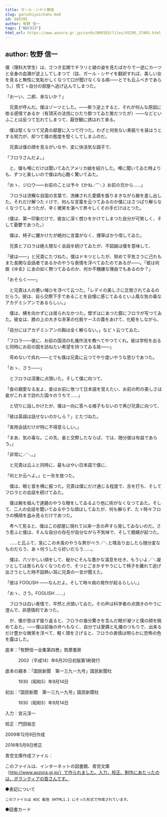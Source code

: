 ```yaml
---
title: ガール・シヤイ挿話
slug: garushiyaichahu-6e0
id: 045295
author: 牧野 信一
tags: ["NDC913"]
html_url: https://www.aozora.gr.jp/cards/000183/files/45295_37465.html
---
```


## author: 牧野 信一

僕（理科大学生）は、さつき玄関でチラリと娘の姿を見たばかりで一途にカーツと全身の血潮が逆上してしまつて（註、ガール・シヤイを翻訳すれば、美しい女を見ると無性に気恥かしくなつて口が聞けなくなる病――とでも云ふべきであらう。）慌てゝ自分の部屋へ逃げ込んでしまつた。

「おーい、二郎、来ないか？」

　兄貴が呼んだ。僕はゾーツとした。――斯う逆上すると、それが何んな原因に依る感情であるか（有頂天の法悦にひたり酔つてゐた筈だツたが）――などといふことは反つて忘れてしまつて、厭世観に誘はれて来る。

　僕は堅くなつて兄貴の部屋に入つて行つた。わざと何気ない素振りを装はうとする努力が、却つて僕の態度を堅くしてしまふのだ。

　兄貴は僕の顔を見るがいなや、変に快活気な調子で、

「フロラさんだよ。」

　と、僕も噂にだけは聞いてゐたアメリカ娘を紹介した。噂に聞いてゐた時よりも、ずつと美しいので僕は内心酷く驚いてゐた。

「おゝ、ジロウ――お前のことは予々《かね／″＼》お前の兄から……」

　フロラは流暢な自国の言葉で、洗練された愛嬌を振りまきながら腕を差し出した。それだけ解つたゞけで、何んな言葉を云つてゐるのか僕にはさつぱり解らなくなつてしまつたが、辛く微笑を湛へて恭々しくその手だけはとつた。

（僕は、第一印象だけで、彼女に深く想ひをかけてしまつた自分が可笑しく、そして憂鬱であつた。）

　僕は、椅子に腰かけたが絶対に言葉がなく、煙草ばかり喫してゐた。

　兄貴とフロラは絶え間なく会話を続けてゐたが、不図娘は僕を意味して、

「彼は――」と兄貴にたづねた。僕はドキツとしたが、努めて平気さうに己れもまた長閑な会話者であるかのやうな表情を浮べてゐたのであるが――。「彼は何故《ゆゑ》にあの如く黙つてゐるのか、何か不機嫌な理由でもあるのか？」

「おそらく――」

　と兄貴は人の悪い嗤ひを浮べて云つた。「レデイの美しさに圧倒されてゐるのだらう。彼は、自ら交際下手であることを自慢に感じてゐるといふ風な気の毒なアカデミシアンであるらしい。」

　僕は、横を向かずには居られなかつた。壁ぎはにあつた鏡にフロラが写つてゐた。彼女は、膝の上の大きな赤革の化粧ケースの蓋をあけて、化粧をしながら、

「自分にはアカデミシアンの胸は全く解らない。」などゝ云つてゐた。

「フロラ――彼に、お前の国流の礼儀作法を教へてやつてくれ。彼は学校を出ると同時にお前の国を訪ねたい希望を持つてゐる故――」

　苛めないで呉れ――とでも僕は兄貴に云つてやり度いやうな思ひであつた。

「おゝ、さう――」

　とフロラは深重に点頭いた。そして僕に向つて、

「妾の親愛なる友よ、妾はお前に依つて日本語を覚えたい、お前の町の美しさは妾がこれまで訪れた国々のうちで……」

　と切りに話しかけたが、僕は一向に答へる様子もないので再び兄貴に向つて、

「彼は英語は話せないのかしら？」とたづねた。

「実用会話だけが特に不得意らしい。」

「まあ、気の毒な。この先、妾と交際したならば、では、随分彼は有益であらう。」

「非常に／＼。」

　と兄貴は云ふと同時に、最もはやい日本語で僕に、

「何とか云へよ。」と一矢を放つた。

　僕は、眼と首を横に振つた。兄貴は僕にだけ通じる程度で、舌を打ち、そしてフロラとの会話を続けてゐた。

　僕は腕を組んで達磨のやうな眼をしてゐるより他に術がなくなつてゐた。そして、二人の会話を聞いてゐるやうな顔はしてゐたが、何も解らず、たゞ時々フロラの横顔を盗み見るだけであつた。

　考へて見ると、僕はこの部屋に現れて以来一言の声すら発してゐないのだ。さう思ふと僕は、そんな自分の存在が自分ながら不気味で、そして癇癪が起つた。

　……と云ふて、急にこの木兎のやうな男がベラ／＼と喋舌り出したら随分変なものだらう、あゝ何うしたら好いだらう……。

　僕は、六ツかしい顔をして、秘かにそんな愚かな溜息を吐き、もういよ／＼凝ツとしては居られなくなつたので、そつとごまかすやうにして椅子を離れて逃げ出さうとした時不図熱い耳に兄貴の一言が聞えた。

「彼は FOOLISH ――なんだよ。そして時々病の発作が起るらしい。」

「おゝ、さう。FOOLISH ……」

　フロラは白い表情で、平然と点頭いてゐた。その声は科学者の点頭きのやうに澄んで、非感情的であつた。

　が、僕が思はず振り返ると、フロラの幾分驚きを含んだ眼が凝ツと僕の顔を眺めてゐた。――僕は前後の弁へもなく、自分では愛嬌と礼儀のつもりで、出来るだけ豊かな微笑を浮べて、軽く頭をさげると、フロラの表情は明らかに恐怖の色を露はした。













底本：「牧野信一全集第四巻」筑摩書房

　　　2002（平成14）年6月20日初版第1刷発行

底本の親本：「国民新聞　第一三九一九号」国民新聞社

　　　1930（昭和5）年9月14日

初出：「国民新聞　第一三九一九号」国民新聞社

　　　1930（昭和5）年9月14日

入力：宮元淳一

校正：門田裕志

2009年12月9日作成

2016年5月9日修正

青空文庫作成ファイル：

このファイルは、インターネットの図書館、青空文庫（http://www.aozora.gr.jp/）で作られました。入力、校正、制作にあたったのは、ボランティアの皆さんです。











●表記について


	このファイルは W3C 勧告 XHTML1.1 にそった形式で作成されています。







●図書カード
